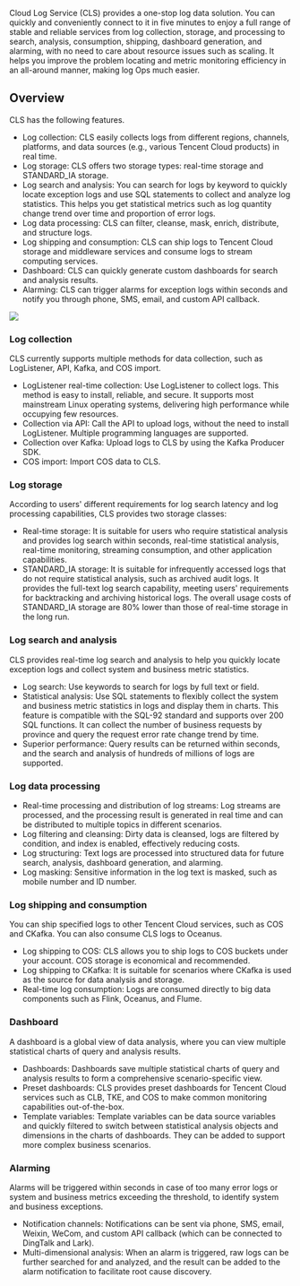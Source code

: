 Cloud Log Service (CLS) provides a one-stop log data solution. You can quickly and conveniently connect to it in five minutes to enjoy a full range of stable and reliable services from log collection, storage, and processing to search, analysis, consumption, shipping, dashboard generation, and alarming, with no need to care about resource issues such as scaling. It helps you improve the problem locating and metric monitoring efficiency in an all-around manner, making log Ops much easier.


## Overview

CLS has the following features.

- Log collection: CLS easily collects logs from different regions, channels, platforms, and data sources (e.g., various Tencent Cloud products) in real time.
- Log storage: CLS offers two storage types: real-time storage and STANDARD_IA storage.
- Log search and analysis: You can search for logs by keyword to quickly locate exception logs and use SQL statements to collect and analyze log statistics. This helps you get statistical metrics such as log quantity change trend over time and proportion of error logs.
- Log data processing: CLS can filter, cleanse, mask, enrich, distribute, and structure logs.
- Log shipping and consumption: CLS can ship logs to Tencent Cloud storage and middleware services and consume logs to stream computing services.
- Dashboard: CLS can quickly generate custom dashboards for search and analysis results.
- Alarming: CLS can trigger alarms for exception logs within seconds and notify you through phone, SMS, email, and custom API callback.

![](https://qcloudimg.tencent-cloud.cn/raw/eb15438795c5f95dc1e3454f05173bae.png)

### Log collection
CLS currently supports multiple methods for data collection, such as LogListener, API, Kafka, and COS import.
- LogListener real-time collection: Use LogListener to collect logs. This method is easy to install, reliable, and secure. It supports most mainstream Linux operating systems, delivering high performance while occupying few resources.
- Collection via API: Call the API to upload logs, without the need to install LogListener. Multiple programming languages are supported.
- Collection over Kafka: Upload logs to CLS by using the Kafka Producer SDK.
- COS import: Import COS data to CLS.

### Log storage
According to users' different requirements for log search latency and log processing capabilities, CLS provides two storage classes:
- Real-time storage: It is suitable for users who require statistical analysis and provides log search within seconds, real-time statistical analysis, real-time monitoring, streaming consumption, and other application capabilities.
- STANDARD_IA storage: It is suitable for infrequently accessed logs that do not require statistical analysis, such as archived audit logs. It provides the full-text log search capability, meeting users' requirements for backtracking and archiving historical logs. The overall usage costs of STANDARD_IA storage are 80% lower than those of real-time storage in the long run.

### Log search and analysis
CLS provides real-time log search and analysis to help you quickly locate exception logs and collect system and business metric statistics.
- Log search: Use keywords to search for logs by full text or field.
- Statistical analysis: Use SQL statements to flexibly collect the system and business metric statistics in logs and display them in charts. This feature is compatible with the SQL-92 standard and supports over 200 SQL functions. It can collect the number of business requests by province and query the request error rate change trend by time.
- Superior performance: Query results can be returned within seconds, and the search and analysis of hundreds of millions of logs are supported.

### Log data processing
- Real-time processing and distribution of log streams: Log streams are processed, and the processing result is generated in real time and can be distributed to multiple topics in different scenarios.
- Log filtering and cleansing: Dirty data is cleansed, logs are filtered by condition, and index is enabled, effectively reducing costs.
- Log structuring: Text logs are processed into structured data for future search, analysis, dashboard generation, and alarming.
- Log masking: Sensitive information in the log text is masked, such as mobile number and ID number.

### Log shipping and consumption
You can ship specified logs to other Tencent Cloud services, such as COS and CKafka. You can also consume CLS logs to Oceanus.
- Log shipping to COS: CLS allows you to ship logs to COS buckets under your account. COS storage is economical and recommended.
- Log shipping to CKafka: It is suitable for scenarios where CKafka is used as the source for data analysis and storage.
- Real-time log consumption: Logs are consumed directly to big data components such as Flink, Oceanus, and Flume.

### Dashboard
A dashboard is a global view of data analysis, where you can view multiple statistical charts of query and analysis results.
- Dashboards: Dashboards save multiple statistical charts of query and analysis results to form a comprehensive scenario-specific view.
- Preset dashboards: CLS provides preset dashboards for Tencent Cloud services such as CLB, TKE, and COS to make common monitoring capabilities out-of-the-box.
- Template variables: Template variables can be data source variables and quickly filtered to switch between statistical analysis objects and dimensions in the charts of dashboards. They can be added to support more complex business scenarios.

### Alarming
Alarms will be triggered within seconds in case of too many error logs or system and business metrics exceeding the threshold, to identify system and business exceptions.
- Notification channels: Notifications can be sent via phone, SMS, email, Weixin, WeCom, and custom API callback (which can be connected to DingTalk and Lark).
- Multi-dimensional analysis: When an alarm is triggered, raw logs can be further searched for and analyzed, and the result can be added to the alarm notification to facilitate root cause discovery.
